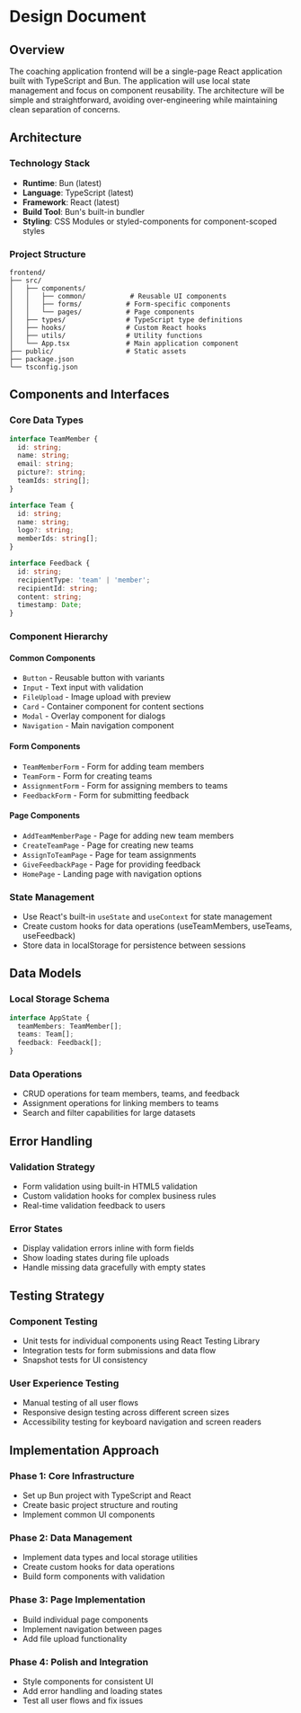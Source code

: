# Design Document

## Overview

The coaching application frontend will be a single-page React application built with TypeScript and Bun. The application will use local state management and focus on component reusability. The architecture will be simple and straightforward, avoiding over-engineering while maintaining clean separation of concerns.

## Architecture

### Technology Stack
- **Runtime**: Bun (latest)
- **Language**: TypeScript (latest)
- **Framework**: React (latest)
- **Build Tool**: Bun's built-in bundler
- **Styling**: CSS Modules or styled-components for component-scoped styles

### Project Structure
```
frontend/
├── src/
│   ├── components/
│   │   ├── common/           # Reusable UI components
│   │   ├── forms/           # Form-specific components
│   │   └── pages/           # Page components
│   ├── types/               # TypeScript type definitions
│   ├── hooks/               # Custom React hooks
│   ├── utils/               # Utility functions
│   └── App.tsx              # Main application component
├── public/                  # Static assets
├── package.json
└── tsconfig.json
```

## Components and Interfaces

### Core Data Types
```typescript
interface TeamMember {
  id: string;
  name: string;
  email: string;
  picture?: string;
  teamIds: string[];
}

interface Team {
  id: string;
  name: string;
  logo?: string;
  memberIds: string[];
}

interface Feedback {
  id: string;
  recipientType: 'team' | 'member';
  recipientId: string;
  content: string;
  timestamp: Date;
}
```

### Component Hierarchy

#### Common Components
- `Button` - Reusable button with variants
- `Input` - Text input with validation
- `FileUpload` - Image upload with preview
- `Card` - Container component for content sections
- `Modal` - Overlay component for dialogs
- `Navigation` - Main navigation component

#### Form Components
- `TeamMemberForm` - Form for adding team members
- `TeamForm` - Form for creating teams
- `AssignmentForm` - Form for assigning members to teams
- `FeedbackForm` - Form for submitting feedback

#### Page Components
- `AddTeamMemberPage` - Page for adding new team members
- `CreateTeamPage` - Page for creating new teams
- `AssignToTeamPage` - Page for team assignments
- `GiveFeedbackPage` - Page for providing feedback
- `HomePage` - Landing page with navigation options

### State Management
- Use React's built-in `useState` and `useContext` for state management
- Create custom hooks for data operations (useTeamMembers, useTeams, useFeedback)
- Store data in localStorage for persistence between sessions

## Data Models

### Local Storage Schema
```typescript
interface AppState {
  teamMembers: TeamMember[];
  teams: Team[];
  feedback: Feedback[];
}
```

### Data Operations
- CRUD operations for team members, teams, and feedback
- Assignment operations for linking members to teams
- Search and filter capabilities for large datasets

## Error Handling

### Validation Strategy
- Form validation using built-in HTML5 validation
- Custom validation hooks for complex business rules
- Real-time validation feedback to users

### Error States
- Display validation errors inline with form fields
- Show loading states during file uploads
- Handle missing data gracefully with empty states

## Testing Strategy

### Component Testing
- Unit tests for individual components using React Testing Library
- Integration tests for form submissions and data flow
- Snapshot tests for UI consistency

### User Experience Testing
- Manual testing of all user flows
- Responsive design testing across different screen sizes
- Accessibility testing for keyboard navigation and screen readers

## Implementation Approach

### Phase 1: Core Infrastructure
- Set up Bun project with TypeScript and React
- Create basic project structure and routing
- Implement common UI components

### Phase 2: Data Management
- Implement data types and local storage utilities
- Create custom hooks for data operations
- Build form components with validation

### Phase 3: Page Implementation
- Build individual page components
- Implement navigation between pages
- Add file upload functionality

### Phase 4: Polish and Integration
- Style components for consistent UI
- Add error handling and loading states
- Test all user flows and fix issues
